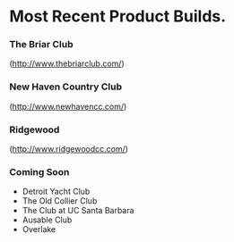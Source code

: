 # Most Recent Product Builds.

### The Briar Club
(http://www.thebriarclub.com/)
### New Haven Country Club
(http://www.newhavencc.com/)
### Ridgewood
(http://www.ridgewoodcc.com/)

 ### Coming Soon
- Detroit Yacht Club
- The Old Collier Club
- The Club at UC Santa Barbara
- Ausable Club
- Overlake